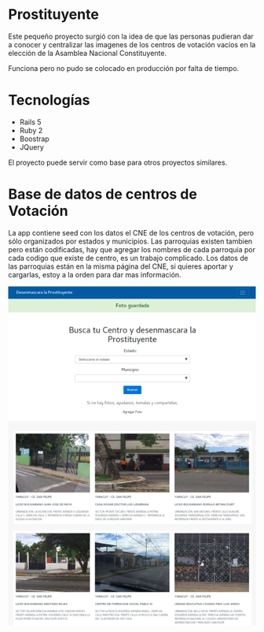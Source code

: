 # Prostituyente

Este pequeño proyecto surgió con la idea de que las personas pudieran dar a conocer y centralizar las imagenes de los centros de votación vacíos en la elección de la Asamblea Nacional Constituyente.

Funciona pero no pudo se colocado en producción por falta de tiempo.

# Tecnologías

* Rails 5
* Ruby 2
* Boostrap
* JQuery

El proyecto puede servir como base para otros proyectos similares.

# Base de datos de centros de Votación

La app contiene seed con los datos el CNE de los centros de votación, pero sólo organizados por estados y municipios. Las parroquias existen tambien pero están codificadas, hay que agregar los nombres de cada parroquia por cada codigo que existe de centro, es un trabajo complicado. Los datos de las parroquias están en la misma página del CNE, si quieres aportar y cargarlas, estoy a la orden para dar mas información.


![alt text](https://raw.githubusercontent.com/luelher/prostituyente/master/app/assets/images/ejemplo.png)

